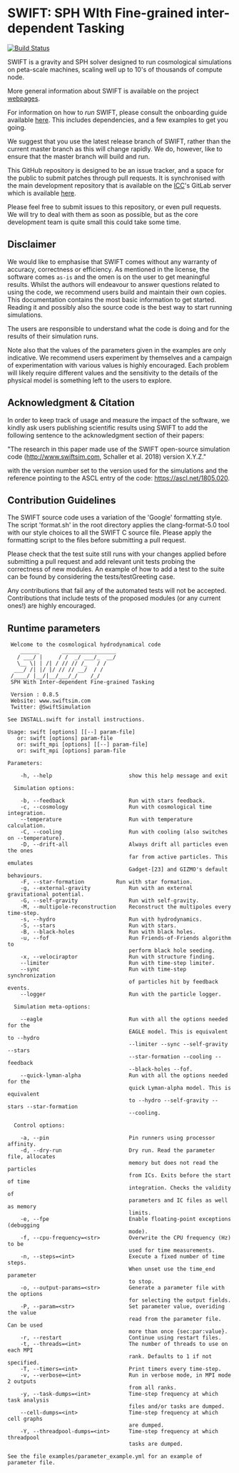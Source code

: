 SWIFT: SPH WIth Fine-grained inter-dependent Tasking
====================================================

[![Build Status](https://gitlab.cosma.dur.ac.uk/jenkins/job/GNU%20SWIFT%20build/badge/icon)](https://gitlab.cosma.dur.ac.uk/jenkins/job/GNU%20SWIFT%20build/)

SWIFT is a gravity and SPH solver designed to run cosmological simulations
on peta-scale machines, scaling well up to 10's of thousands of compute
node.

More general information about SWIFT is available on the project
[webpages](http://www.swiftsim.com).

For information on how to _run_ SWIFT, please consult the onboarding guide
available [here](http://www.swiftsim.com/onboarding.pdf). This includes
dependencies, and a few examples to get you going.

We suggest that you use the latest release branch of SWIFT, rather than the
current master branch as this will change rapidly. We do, however, like to
ensure that the master branch will build and run.

This GitHub repository is designed to be an issue tracker, and a space for
the public to submit patches through pull requests. It is synchronised with
the main development repository that is available on the
[ICC](http://icc.dur.ac.uk)'s GitLab server which is available
[here](https://gitlab.cosma.dur.ac.uk/swift/swiftsim).

Please feel free to submit issues to this repository, or even pull
requests. We will try to deal with them as soon as possible, but as the
core development team is quite small this could take some time.

Disclaimer
----------

We would like to emphasise that SWIFT comes without any warranty of accuracy,
correctness or efficiency. As mentioned in the license, the software comes
`as-is` and the omen is on the user to get meaningful results. Whilst the
authors will endeavour to answer questions related to using the code, we
recommend users build and maintain their own copies. This documentation contains
the most basic information to get started. Reading it and possibly also the
source code is the best way to start running simulations.

The users are responsible to understand what the code is doing and for the
results of their simulation runs.

Note also that the values of the parameters given in the examples are only
indicative. We recommend users experiment by themselves and a campaign of
experimentation with various values is highly encouraged. Each problem will
likely require different values and the sensitivity to the details of the
physical model is something left to the users to explore.

Acknowledgment & Citation
-------------------------

In order to keep track of usage and measure the impact of the software, we
kindly ask users publishing scientific results using SWIFT to add the following
sentence to the acknowledgment section of their papers:

"The research in this paper made use of the SWIFT open-source
simulation code (http://www.swiftsim.com, Schaller et al. 2018)
version X.Y.Z."

with the version number set to the version used for the simulations and the
reference pointing to the ASCL entry of the code: https://ascl.net/1805.020.



Contribution Guidelines
-----------------------

The SWIFT source code uses a variation of the 'Google' formatting style.
The script 'format.sh' in the root directory applies the clang-format-5.0
tool with our style choices to all the SWIFT C source file. Please apply
the formatting script to the files before submitting a pull request.

Please check that the test suite still runs with your changes applied before
submitting a pull request and add relevant unit tests probing the correctness
of new modules. An example of how to add a test to the suite can be found by
considering the tests/testGreeting case.

Any contributions that fail any of the automated tests will not be accepted.
Contributions that include tests of the proposed modules (or any current ones!)
are highly encouraged.

Runtime parameters
------------------

```
 Welcome to the cosmological hydrodynamical code
    ______       _________________
   / ___/ |     / /  _/ ___/_  __/
   \__ \| | /| / // // /_   / /
  ___/ /| |/ |/ // // __/  / /
 /____/ |__/|__/___/_/    /_/
 SPH With Inter-dependent Fine-grained Tasking

 Version : 0.8.5
 Website: www.swiftsim.com
 Twitter: @SwiftSimulation

See INSTALL.swift for install instructions.

Usage: swift [options] [[--] param-file]
   or: swift [options] param-file
   or: swift_mpi [options] [[--] param-file]
   or: swift_mpi [options] param-file

Parameters:

    -h, --help                        show this help message and exit

  Simulation options:
  
    -b, --feedback                    Run with stars feedback.
    -c, --cosmology                   Run with cosmological time integration.
    --temperature                     Run with temperature calculation.
    -C, --cooling                     Run with cooling (also switches on --temperature).
    -D, --drift-all                   Always drift all particles even the ones
                                      far from active particles. This emulates
                                      Gadget-[23] and GIZMO's default behaviours.
    -F, --star-formation	      Run with star formation.
    -g, --external-gravity            Run with an external gravitational potential.
    -G, --self-gravity                Run with self-gravity.
    -M, --multipole-reconstruction    Reconstruct the multipoles every time-step.
    -s, --hydro                       Run with hydrodynamics.
    -S, --stars                       Run with stars.
    -B, --black-holes                 Run with black holes.
    -u, --fof                         Run Friends-of-Friends algorithm to
                                      perform black hole seeding.
    -x, --velociraptor                Run with structure finding.
    --limiter                         Run with time-step limiter.
    --sync                            Run with time-step synchronization
                                      of particles hit by feedback events.
    --logger                          Run with the particle logger. 

  Simulation meta-options:

    --eagle                           Run with all the options needed for the 
                                      EAGLE model. This is equivalent to --hydro 
                                      --limiter --sync --self-gravity --stars 
                                      --star-formation --cooling --feedback 
                                      --black-holes --fof.
    --quick-lyman-alpha               Run with all the options needed for the 
                                      quick Lyman-alpha model. This is equivalent 
                                      to --hydro --self-gravity --stars --star-formation 
                                      --cooling.
				      
  Control options:
  
    -a, --pin                         Pin runners using processor affinity.
    -d, --dry-run                     Dry run. Read the parameter file, allocates
                                      memory but does not read the particles
                                      from ICs. Exits before the start of time
                                      integration. Checks the validity of
                                      parameters and IC files as well as memory
                                      limits.
    -e, --fpe                         Enable floating-point exceptions (debugging
                                      mode).
    -f, --cpu-frequency=<str>         Overwrite the CPU frequency (Hz) to be
                                      used for time measurements.
    -n, --steps=<int>                 Execute a fixed number of time steps.
                                      When unset use the time_end parameter
                                      to stop.
    -o, --output-params=<str>         Generate a parameter file with the options
                                      for selecting the output fields.
    -P, --param=<str>                 Set parameter value, overiding the value
                                      read from the parameter file. Can be used
                                      more than once {sec:par:value}.
    -r, --restart                     Continue using restart files.
    -t, --threads=<int>               The number of threads to use on each MPI
                                      rank. Defaults to 1 if not specified.
    -T, --timers=<int>                Print timers every time-step.
    -v, --verbose=<int>               Run in verbose mode, in MPI mode 2 outputs
                                      from all ranks.
    -y, --task-dumps=<int>            Time-step frequency at which task analysis
                                      files and/or tasks are dumped.
    --cell-dumps=<int>                Time-step frequency at which cell graphs 
                                      are dumped. 
    -Y, --threadpool-dumps=<int>      Time-step frequency at which threadpool
                                      tasks are dumped.

See the file examples/parameter_example.yml for an example of parameter file.
